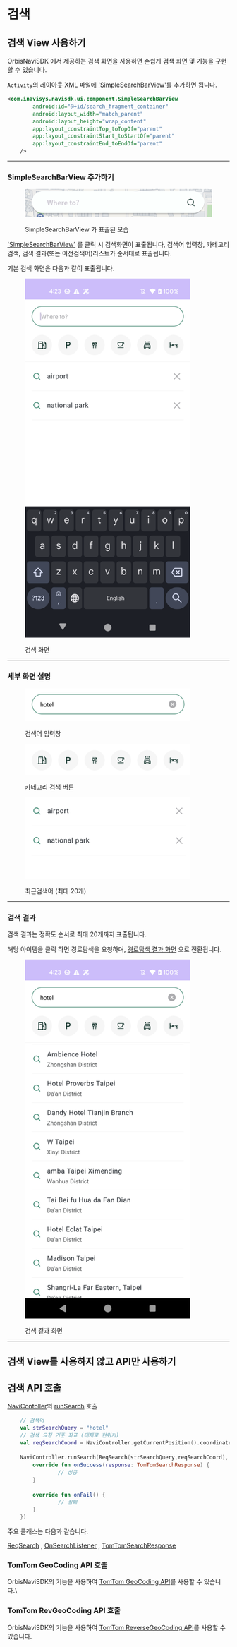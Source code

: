 # 검색

## 검색 View 사용하기&#x20;

OrbisNaviSDK 에서 제공하는 검색 화면을 사용하면 손쉽게 검색 화면 및 기능을 구현할 수 있습니다.

`Activity`의 레이아웃 XML 파일에 ['SimpleSearchBarView'](https://inavi-systems.github.io/Inavi-navigation-sdk-reference/navisdk-aos-ui/com.inavisys.navisdk.ui.component/-simple-search-bar-view/index.html)를 추가하면 됩니다.

```xml
<com.inavisys.navisdk.ui.component.SimpleSearchBarView
        android:id="@+id/search_fragment_container"
        android:layout_width="match_parent"
        android:layout_height="wrap_content"
        app:layout_constraintTop_toTopOf="parent"
        app:layout_constraintStart_toStartOf="parent"
        app:layout_constraintEnd_toEndOf="parent"
    />
```

***

### SimpleSearchBarView 추가하기

<figure><img src="../.gitbook/assets/SimpleSearchBarView.png" alt="SimpleSearchBarView 가 표출된 모습"><figcaption><p>SimpleSearchBarView 가 표출된 모습</p></figcaption></figure>

['SimpleSearchBarView'](https://inavi-systems.github.io/Inavi-navigation-sdk-reference/navisdk-aos-ui/com.inavisys.navisdk.ui.component/-simple-search-bar-view/index.html) 를 클릭 시 검색화면이 표출됩니다, 검색어 입력창, 카테고리 검색, 검색 결과(또는 이전검색어)리스트가 순서대로 표출됩니다.&#x20;

기본 검색 화면은 다음과 같이 표출됩니다.

<figure><img src="../.gitbook/assets/search_main.png" alt="" width="375"><figcaption><p>검색 화면</p></figcaption></figure>

***

### 세부 화면 설명

<figure><img src="../.gitbook/assets/real_search_bar.png" alt="" width="375"><figcaption><p>검색어 입력창</p></figcaption></figure>

<figure><img src="../.gitbook/assets/category_search.png" alt="" width="375"><figcaption><p>카테고리 검색 버튼</p></figcaption></figure>

<figure><img src="../.gitbook/assets/recent_search_list.png" alt="" width="375"><figcaption><p>최근검색어 (최대 20개)</p></figcaption></figure>

***

### 검색 결과

검색 결과는 정확도 순서로 최대 20개까지 표출됩니다.&#x20;

해당 아이템을 클릭 하면 경로탐색을 요청하며, [경로탐색 결과 화면](undefined-4.md) 으로 전환됩니다.&#x20;

<figure><img src="../.gitbook/assets/search_result.png" alt="" width="375"><figcaption><p>검색 결과 화면</p></figcaption></figure>

***

## 검색 View를 사용하지 않고 API만 사용하기

## 검색 API 호출

[NaviContoller](https://inavi-systems.github.io/Inavi-navigation-sdk-reference/navisdk/core/com.inavisys.navisdk.core/-navi-controller/index.html)의 [runSearch](https://inavi-systems.github.io/Inavi-navigation-sdk-reference/navisdk/core/com.inavisys.navisdk.core/-navi-controller/run-search.html) 호출&#x20;

```kotlin
    // 검색어
    val strSearchQuery = "hotel"
    // 검색 요청 기준 좌표 (대체로 현위치)
    val reqSearchCoord = NaviController.getCurrentPosition().coordinate
    
    NaviController.runSearch(ReqSearch(strSearchQuery,reqSearchCoord), listener = object: OnSearchListener {
        override fun onSuccess(response: TomTomSearchResponse) {
                // 성공
        }

        override fun onFail() {
                // 실패            
        }
    })
```

주요 클래스는 다음과 같습니다.&#x20;

[ReqSearch](https://inavi-systems.github.io/Inavi-navigation-sdk-reference/navisdk/model/com.inavisys.navisdk.model.network.search/-req-search/index.html) , [OnSearchListener](https://inavi-systems.github.io/Inavi-navigation-sdk-reference/navisdk/core/com.inavisys.navisdk.core.controller/-on-search-listener/index.html) , [TomTomSearchResponse](https://inavi-systems.github.io/Inavi-navigation-sdk-reference/navisdk/model/com.inavisys.navisdk.model.network.search/-tom-tom-search-response/index.html)&#x20;



### TomTom GeoCoding API 호출

OrbisNaviSDK의 기능을 사용하여 [TomTom GeoCoding API](https://developer.tomtom.com/geocoding-api/documentation/product-information/introduction)를 사용할 수 있습니다.\


### TomTom RevGeoCoding API 호출&#x20;

OrbisNaviSDK의 기능을 사용하여 [TomTom ReverseGeoCoding API](https://developer.tomtom.com/reverse-geocoding-api/documentation/product-information/introduction)를 사용할 수 있습니다.



